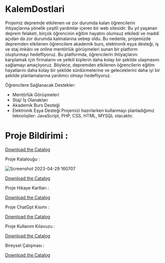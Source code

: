 # KalemDostlari

Projemiz depremde etkilenen ve zor durumda kalan öğrencilerin ihtiyaçlarına yönelik
çeşitli yardımlar içeren bir web sitesidir. Bu yıl yaşanan deprem felaketi, birçok öğrencinin
eğitim hayatını olumsuz etkiledi ve maddi açıdan da zor durumda kalmalarına sebep oldu. Bu
nedenle, projemizde depremden etkilenen öğrencilere akademik burs, elektronik eşya desteği,
iş ve staj imkânı ve online mentörlük görüşmeleri sunan bir platform oluşturmayı
hedefliyoruz. Bu platformda, öğrencilerin ihtiyaçlarını karşılamak için firmaların ve yetkili
kişilerin daha kolay bir şekilde ulaşmasını sağlamayı amaçlıyoruz. Böylece, depremden
etkilenen öğrencilerin eğitim hayatlarını daha kolay bir şekilde sürdürmelerine ve
geleceklerini daha iyi bir şekilde planlamalarına yardımcı olmayı hedefliyoruz. 

Öğrencilere Sağlanacak Destekler:
- Mentörlük Görüşmeleri
- Staj/ İş Olanakları
- Akademik Burs Desteği
- Elektronik Eşya Desteği
 Projemizi hazırlarken kullanmayı planladığımız teknolojiler: JavaScript, PHP, CSS, HTML,
MYSQL olacaktır.



# Proje Bildirimi : 

[Download the Catalog](/1_proje_bildirimi.pdf)


Proje Katalouğu : 

![Screenshot 2023-04-29 160707](https://user-images.githubusercontent.com/75446834/235304174-a5c64b34-413f-4943-b7f6-229902dbf1ab.png)

[Download the Catalog](/2_KalemDostlarıProjeKatalougu.pdf)


Proje Hikaye Kartları :

[Download the Catalog](/3_HikayeKartları.pdf)


Proje ChatGpt Kısımı : 

[Download the Catalog](/4_ChatGpt.pdf)


Proje Kullanım Kılavuzu : 

[Download the Catalog](/5_KalemDostlarıSiteKullanımKılavuzu.pdf)


Bireysel Çalışması : 

[Download the Catalog](/6-Bireysel_çalışma.pdf)
